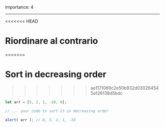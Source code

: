 importance: 4

---

<<<<<<< HEAD
# Riordinare al contrario 
=======
# Sort in decreasing order
>>>>>>> ae1171069c2e50b932d030264545e126138d5bdc

```js
let arr = [5, 2, 1, -10, 8];

// ... your code to sort it in decreasing order

alert( arr ); // 8, 5, 2, 1, -10
```

